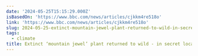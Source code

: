 ```yaml
---
date: '2024-05-25T15:15:29.000Z'
isBasedOn: 'https://www.bbc.com/news/articles/cjkkm4re518o'
link: 'https://www.bbc.com/news/articles/cjkkm4re518o'
slug: 2024-05-25-extinct-mountain-jewel-plant-returned-to-wild-in-secret-location
tags:
  - climate
title: Extinct ‘mountain jewel’ plant returned to wild - in secret location
---
```

 
